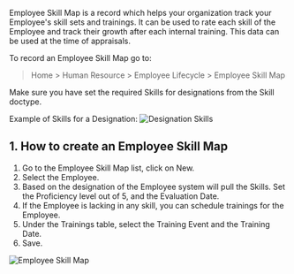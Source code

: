Employee Skill Map is a record which helps your organization track your Employee's skill sets and trainings. It can be used to rate each skill of the Employee and track their growth after each internal training. This data can be used at the time of appraisals.

To record an Employee Skill Map go to:

> Home > Human Resource > Employee Lifecycle > Employee Skill Map

Make sure you have set the required Skills for designations from the Skill doctype.

Example of Skills for a Designation: ![Designation Skills](https://docs.erpnext.com/files/designation-skills.png)

## 1\. How to create an Employee Skill Map

1.  Go to the Employee Skill Map list, click on New.
2.  Select the Employee.
3.  Based on the designation of the Employee system will pull the Skills. Set the Proficiency level out of 5, and the Evaluation Date.
4.  If the Employee is lacking in any skill, you can schedule trainings for the Employee.
5.  Under the Trainings table, select the Training Event and the Training Date.
6.  Save.

![Employee Skill Map](https://docs.erpnext.com/files/employee-skill-map.png)